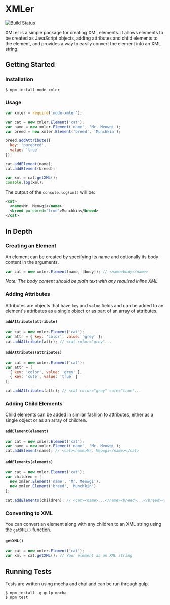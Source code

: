 # XMLer

[![Build Status](https://travis-ci.org/nerdenough/node-xmler.svg?branch=master)](https://travis-ci.org/nerdenough/node-xmler)

XMLer is a simple package for creating XML elements. It allows elements to be
created as JavaScript objects, adding attributes and child elements to the
element, and provides a way to easily convert the element into an XML string.

## Getting Started
### Installation
```
$ npm install node-xmler
```

### Usage
```javascript
var xmler = require('node-xmler');

var cat = new xmler.Element('cat');
var name = new xmler.Element('name', 'Mr. Meowgi');
var breed = new xmler.Element('breed', 'Munchkin');

breed.addAttribute({
  key: 'purebred',
  value: 'true'
});

cat.addElement(name);
cat.addElement(breed);

var xml = cat.getXML();
console.log(xml);
```

The output of the `console.log(xml)` will be:

```xml
<cat>
  <name>Mr. Meowgi</name>
  <breed purebred="true">Munchkin</breed>
</cat>
```

## In Depth

### Creating an Element
An element can be created by specifying its name and optionally its body
content in the arguments.

```javascript
var cat = new xmler.Element(name, [body]); // <name>body</name>
```

*Note: The body content should be plain text with any required inline XML*

### Adding Attributes
Attributes are objects that have `key` and `value` fields and can be added
to an element's attributes as a single object or as part of an array of
attributes.

#### `addAttribute(attribute)`
```javascript
var cat = new xmler.Element('cat');
var attr = { key: 'color', value: 'grey' };
cat.addAttribute(attr); // <cat color="grey"...
```

#### `addAttributes(attributes)`
```javascript
var cat = new xmler.Element('cat');
var attr = [
  { key: 'color', value: 'grey' },
  { key: 'cute', value: 'true' }
];

cat.addAttributes(attr); // <cat color="grey" cute="true"...
```

### Adding Child Elements
Child elements can be added in similar fashion to attributes, either as a single
object or as an array of children.

#### `addElement(element)`
```javascript
var cat = new xmler.Element('cat');
var name = new xmler.Element('name', 'Mr. Meowgi');
cat.addElement(name); // <cat><name>Mr. Meowgi</name></cat>
```

#### `addElements(elements)`
```javascript
var cat = new xmler.Element('cat');
var children = [
  new xmler.Element('name', 'Mr. Meowgi'),
  new xmler.Element('breed', 'Munchkin')
];

cat.addElements(children); // <cat><name>...</name><breed>...</breed></cat>
```

### Converting to XML
You can convert an element along with any children to an XML string using the
`getXML()` function.

#### `getXML()`
```javascript
var cat = new xmler.Element('cat');
var xml = cat.getXML(); // Your element as an XML string
```

## Running Tests
Tests are written using mocha and chai and can be run through gulp.

```
$ npm install -g gulp mocha
$ npm test
```
